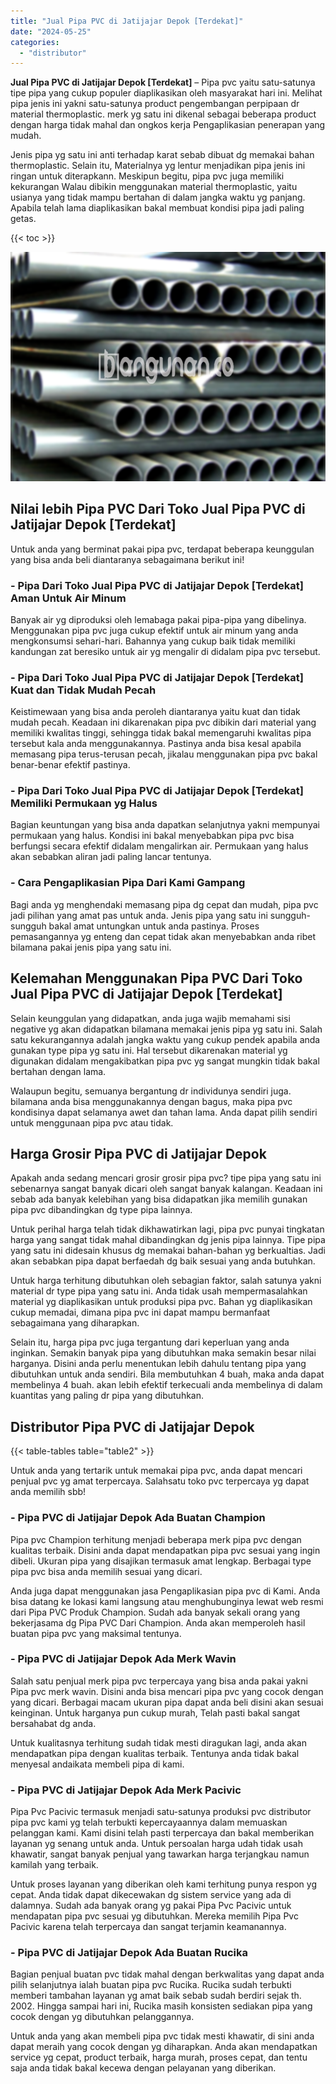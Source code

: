 ```yaml
---
title: "Jual Pipa PVC di Jatijajar Depok [Terdekat]"
date: "2024-05-25"
categories: 
  - "distributor"
---
```


**Jual Pipa PVC di Jatijajar Depok \[Terdekat\]** – Pipa pvc yaitu satu-satunya tipe pipa yang cukup populer diaplikasikan oleh masyarakat hari ini. Melihat pipa jenis ini yakni satu-satunya product pengembangan perpipaan dr material thermoplastic. merk yg satu ini dikenal sebagai beberapa product dengan harga tidak mahal dan ongkos kerja Pengaplikasian penerapan yang mudah.

Jenis pipa yg satu ini anti terhadap karat sebab dibuat dg memakai bahan thermoplastic. Selain itu, Materialnya yg lentur menjadikan pipa jenis ini ringan untuk diterapkann. Meskipun begitu, pipa pvc juga memiliki kekurangan Walau dibikin menggunakan material thermoplastic, yaitu usianya yang tidak mampu bertahan di dalam jangka waktu yg panjang. Apabila telah lama diaplikasikan bakal membuat kondisi pipa jadi paling getas.

{{< toc >}}

![Jual Pipa PVC di Jatijajar Depok [Terdekat]](/images/jaul-pipa-pvc-43.png)

## Nilai lebih Pipa PVC Dari Toko Jual Pipa PVC di Jatijajar Depok \[Terdekat\]

Untuk anda yang berminat pakai pipa pvc, terdapat beberapa keunggulan yang bisa anda beli diantaranya sebagaimana berikut ini!

### \- Pipa Dari Toko Jual Pipa PVC di Jatijajar Depok \[Terdekat\] Aman Untuk Air Minum

Banyak air yg diproduksi oleh lemabaga pakai pipa-pipa yang dibelinya. Menggunakan pipa pvc juga cukup efektif untuk air minum yang anda mengkonsumsi sehari-hari. Bahannya yang cukup baik tidak memiliki kandungan zat beresiko untuk air yg mengalir di didalam pipa pvc tersebut.

### \- Pipa Dari Toko Jual Pipa PVC di Jatijajar Depok \[Terdekat\] Kuat dan Tidak Mudah Pecah

Keistimewaan yang bisa anda peroleh diantaranya yaitu kuat dan tidak mudah pecah. Keadaan ini dikarenakan pipa pvc dibikin dari material yang memiliki kwalitas tinggi, sehingga tidak bakal memengaruhi kwalitas pipa tersebut kala anda menggunakannya. Pastinya anda bisa kesal apabila memasang pipa terus-terusan pecah, jikalau menggunakan pipa pvc bakal benar-benar efektif pastinya.

### \- Pipa Dari Toko Jual Pipa PVC di Jatijajar Depok \[Terdekat\] Memiliki Permukaan yg Halus

Bagian keuntungan yang bisa anda dapatkan selanjutnya yakni mempunyai permukaan yang halus. Kondisi ini bakal menyebabkan pipa pvc bisa berfungsi secara efektif didalam mengalirkan air. Permukaan yang halus akan sebabkan aliran jadi paling lancar tentunya.

### \- Cara Pengaplikasian Pipa Dari Kami Gampang

Bagi anda yg menghendaki memasang pipa dg cepat dan mudah, pipa pvc jadi pilihan yang amat pas untuk anda. Jenis pipa yang satu ini sungguh-sungguh bakal amat untungkan untuk anda pastinya. Proses pemasangannya yg enteng dan cepat tidak akan menyebabkan anda ribet bilamana pakai jenis pipa yang satu ini.

## Kelemahan Menggunakan Pipa PVC Dari Toko Jual Pipa PVC di Jatijajar Depok \[Terdekat\]

Selain keunggulan yang didapatkan, anda juga wajib memahami sisi negative yg akan didapatkan bilamana memakai jenis pipa yg satu ini. Salah satu kekurangannya adalah jangka waktu yang cukup pendek apabila anda gunakan type pipa yg satu ini. Hal tersebut dikarenakan material yg digunakan didalam mengakibatkan pipa pvc yg sangat mungkin tidak bakal bertahan dengan lama.

Walaupun begitu, semuanya bergantung dr individunya sendiri juga. bilamana anda bisa menggunakannya dengan bagus, maka pipa pvc kondisinya dapat selamanya awet dan tahan lama. Anda dapat pilih sendiri untuk menggunaan pipa pvc atau tidak.

## Harga Grosir Pipa PVC di Jatijajar Depok

Apakah anda sedang mencari grosir grosir pipa pvc? tipe pipa yang satu ini sebenarnya sangat banyak dicari oleh sangat banyak kalangan. Keadaan ini sebab ada banyak kelebihan yang bisa didapatkan jika memilih gunakan pipa pvc dibandingkan dg type pipa lainnya.

Untuk perihal harga telah tidak dikhawatirkan lagi, pipa pvc punyai tingkatan harga yang sangat tidak mahal dibandingkan dg jenis pipa lainnya. Tipe pipa yang satu ini didesain khusus dg memakai bahan-bahan yg berkualtias. Jadi akan sebabkan pipa dapat berfaedah dg baik sesuai yang anda butuhkan.

Untuk harga terhitung dibutuhkan oleh sebagian faktor, salah satunya yakni material dr type pipa yang satu ini. Anda tidak usah mempermasalahkan material yg diaplikasikan untuk produksi pipa pvc. Bahan yg diaplikasikan cukup memadai, dimana pipa pvc ini dapat mampu bermanfaat sebagaimana yang diharapkan.

Selain itu, harga pipa pvc juga tergantung dari keperluan yang anda inginkan. Semakin banyak pipa yang dibutuhkan maka semakin besar nilai harganya. Disini anda perlu menentukan lebih dahulu tentang pipa yang dibutuhkan untuk anda sendiri. Bila membutuhkan 4 buah, maka anda dapat membelinya 4 buah. akan lebih efektif terkecuali anda membelinya di dalam kuantitas yang paling dr pipa yang dibutuhkan.

## Distributor Pipa PVC di Jatijajar Depok

{{< table-tables table="table2" >}}

Untuk anda yang tertarik untuk memakai pipa pvc, anda dapat mencari penjual pvc yg amat terpercaya. Salahsatu toko pvc terpercaya yg dapat anda memilih sbb!

### \- Pipa PVC di Jatijajar Depok Ada Buatan Champion

Pipa pvc Champion terhitung menjadi beberapa merk pipa pvc dengan kualitas terbaik. Disini anda dapat mendapatkan pipa pvc sesuai yang ingin dibeli. Ukuran pipa yang disajikan termasuk amat lengkap. Berbagai type pipa pvc bisa anda memilih sesuai yang dicari.

Anda juga dapat menggunakan jasa Pengaplikasian pipa pvc di Kami. Anda bisa datang ke lokasi kami langsung atau menghubunginya lewat web resmi dari Pipa PVC Produk Champion. Sudah ada banyak sekali orang yang bekerjasama dg Pipa PVC Dari Champion. Anda akan memperoleh hasil buatan pipa pvc yang maksimal tentunya.

### \- Pipa PVC di Jatijajar Depok Ada Merk Wavin

Salah satu penjual merk pipa pvc terpercaya yang bisa anda pakai yakni Pipa pvc merk wavin. Disini anda bisa mencari pipa pvc yang cocok dengan yang dicari. Berbagai macam ukuran pipa dapat anda beli disini akan sesuai keinginan. Untuk harganya pun cukup murah, Telah pasti bakal sangat bersahabat dg anda.

Untuk kualitasnya terhitung sudah tidak mesti diragukan lagi, anda akan mendapatkan pipa dengan kualitas terbaik. Tentunya anda tidak bakal menyesal andaikata membeli pipa di kami.

### \- Pipa PVC di Jatijajar Depok Ada Merk Pacivic

Pipa Pvc Pacivic termasuk menjadi satu-satunya produksi pvc distributor pipa pvc kami yg telah terbukti kepercayaannya dalam memuaskan pelanggan kami. Kami disini telah pasti terpercaya dan bakal memberikan layanan yg senang untuk anda. Untuk persoalan harga udah tidak usah khawatir, sangat banyak penjual yang tawarkan harga terjangkau namun kamilah yang terbaik.

Untuk proses layanan yang diberikan oleh kami terhitung punya respon yg cepat. Anda tidak dapat dikecewakan dg sistem service yang ada di dalamnya. Sudah ada banyak orang yg pakai Pipa Pvc Pacivic untuk mendapatan pipa pvc sesuai yg dibutuhkan. Mereka memilih Pipa Pvc Pacivic karena telah terpercaya dan sangat terjamin keamanannya.

### \- Pipa PVC di Jatijajar Depok Ada Buatan Rucika

Bagian penjual buatan pvc tidak mahal dengan berkwalitas yang dapat anda pilih selanjutnya ialah buatan pipa pvc Rucika. Rucika sudah terbukti memberi tambahan layanan yg amat baik sebab sudah berdiri sejak th. 2002. Hingga sampai hari ini, Rucika masih konsisten sediakan pipa yang cocok dengan yg dibutuhkan pelanggannya.

Untuk anda yang akan membeli pipa pvc tidak mesti khawatir, di sini anda dapat meraih yang cocok dengan yg diharapkan. Anda akan mendapatkan service yg cepat, product terbaik, harga murah, proses cepat, dan tentu saja anda tidak bakal kecewa dengan pelayanan yang diberikan.
